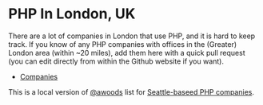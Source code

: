 # PHP In London, UK

There are a lot of companies in London that use PHP, and it is hard to keep 
track. If you know of any PHP companies with offices in the (Greater) London 
area (within ~20 miles), add them here with a quick pull request (you can 
edit directly from within the Github website if you want).

* [Companies](companies.md)

This is a local version of [@awoods](https://twitter.com/awoods/status/652204250408161280) list for [Seattle-baseed PHP companies](https://github.com/andrewwoods/php-in-seattle).

